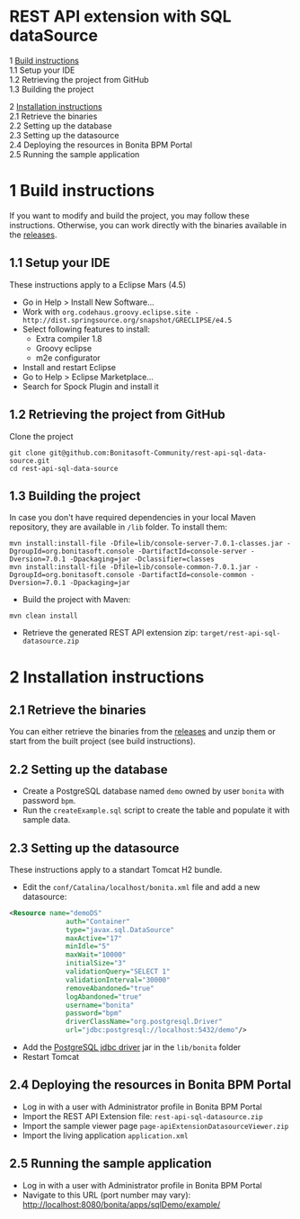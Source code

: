 REST API extension with SQL dataSource
======================================

1 [Build instructions](#1-build-instructions)<br>
1.1 Setup your IDE<br>
1.2 Retrieving the project from GitHub<br>
1.3 Building the project<br>

2 [Installation instructions](#2-installation-instructions)<br>
2.1 Retrieve the binaries<br>
2.2 Setting up the database<br>
2.3 Setting up the datasource<br>
2.4 Deploying the resources in Bonita BPM Portal<br>
2.5 Running the sample application<br>


# 1 Build instructions
If you want to modify and build the project, you may follow these instructions.
Otherwise, you can work directly with the binaries available in the [releases](../../releases).


## 1.1 Setup your IDE
These instructions apply to a Eclipse Mars (4.5)

- Go in Help > Install New Software...
- Work with `org.codehaus.groovy.eclipse.site - http://dist.springsource.org/snapshot/GRECLIPSE/e4.5`
- Select following features to install:
	- Extra compiler 1.8 
	- Groovy eclipse
	- m2e configurator 
- Install and restart Eclipse
- Go to Help > Eclipse Marketplace...
- Search for Spock Plugin and install it


## 1.2 Retrieving the project from GitHub
Clone the project

```shell
git clone git@github.com:Bonitasoft-Community/rest-api-sql-data-source.git
cd rest-api-sql-data-source
```

## 1.3 Building the project
In case you don't have required dependencies in your local Maven repository, they are available in `/lib` folder.
To install them:
```shell
mvn install:install-file -Dfile=lib/console-server-7.0.1-classes.jar -DgroupId=org.bonitasoft.console -DartifactId=console-server -Dversion=7.0.1 -Dpackaging=jar -Dclassifier=classes
mvn install:install-file -Dfile=lib/console-common-7.0.1.jar -DgroupId=org.bonitasoft.console -DartifactId=console-common -Dversion=7.0.1 -Dpackaging=jar
```   

- Build the project with Maven:
```shell
mvn clean install
```
- Retrieve the generated REST API extension zip: `target/rest-api-sql-datasource.zip`


# 2 Installation instructions

## 2.1 Retrieve the binaries
You can either retrieve the binaries from the [releases](../../releases) and unzip them or start from the built project (see build instructions).

## 2.2 Setting up the database

- Create a PostgreSQL database named `demo` owned by user `bonita` with password `bpm`.
- Run the `createExample.sql` script to create the table and populate it with sample data.


## 2.3 Setting up the datasource

These instructions apply to a standart Tomcat H2 bundle.

- Edit the `conf/Catalina/localhost/bonita.xml` file and add a new datasource:

```xml
<Resource name="demoDS"
              auth="Container"
              type="javax.sql.DataSource"
              maxActive="17"
              minIdle="5"
              maxWait="10000"
              initialSize="3"
              validationQuery="SELECT 1"
              validationInterval="30000"
              removeAbandoned="true"
              logAbandoned="true"
              username="bonita"
              password="bpm"
              driverClassName="org.postgresql.Driver"
              url="jdbc:postgresql://localhost:5432/demo"/>
```

- Add the [PostgreSQL jdbc driver](https://jdbc.postgresql.org/download.html) jar in the `lib/bonita` folder
- Restart Tomcat


## 2.4 Deploying the resources in Bonita BPM Portal

- Log in with a user with Administrator profile in Bonita BPM Portal
- Import the REST API Extension file: `rest-api-sql-datasource.zip`
- Import the sample viewer page `page-apiExtensionDatasourceViewer.zip`
- Import the living application `application.xml`


## 2.5 Running the sample application

- Log in with a user with Administrator profile in Bonita BPM Portal
- Navigate to this URL (port number may vary):
[http://localhost:8080/bonita/apps/sqlDemo/example/](http://localhost:8080/bonita/apps/sqlDemo/example/)
